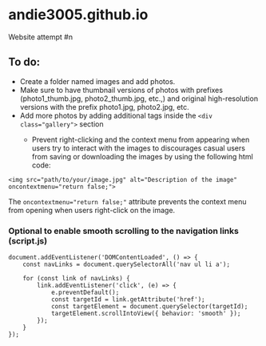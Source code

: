 # andie3005.github.io
Website attempt #n

## To do:  
- Create a folder named images and add photos.  
- Make sure to have thumbnail versions of photos with prefixes (photo1_thumb.jpg, photo2_thumb.jpg, etc.,) and original high-resolution versions with the prefix photo1.jpg, photo2.jpg, etc.  
- Add more photos by adding additional <a> tags inside the `<div class="gallery">` section  
  - Prevent right-clicking and the context menu from appearing when users try to interact with the images to discourages casual users from saving or downloading the images by using the following html code:

```
<img src="path/to/your/image.jpg" alt="Description of the image" oncontextmenu="return false;">
```
  
The `oncontextmenu="return false;"` attribute prevents the context menu from opening when users right-click on the image.


### Optional to enable smooth scrolling to the navigation links (script.js)    
```
document.addEventListener('DOMContentLoaded', () => {
    const navLinks = document.querySelectorAll('nav ul li a');
    
    for (const link of navLinks) {
        link.addEventListener('click', (e) => {
            e.preventDefault();
            const targetId = link.getAttribute('href');
            const targetElement = document.querySelector(targetId);
            targetElement.scrollIntoView({ behavior: 'smooth' });
        });
    }
});
```
